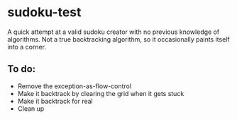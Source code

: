 # sudoku-test
A quick attempt at a valid sudoku creator with no previous knowledge of algorithms. Not a true backtracking algorithm, so it occasionally paints itself into a corner.

## To do:
* Remove the exception-as-flow-control
* Make it backtrack by clearing the grid when it gets stuck
* Make it backtrack for real
* Clean up
